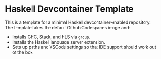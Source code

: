 # Haskell Devcontainer Template

This is a template for a minimal Haskell devcontainer-enabled repository. The
template takes the default Github Codespaces image and:

+   Installs GHC, Stack, and HLS via `ghcup`.
+   Installs the Haskell language server extension.
+   Sets up paths and VSCode settings so that IDE support should work out of
    the box.
